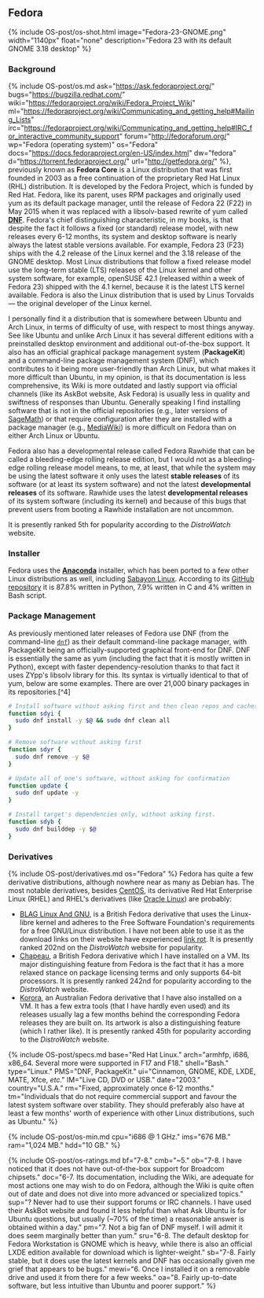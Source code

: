 ## Fedora
{% include OS-post/os-shot.html image="Fedora-23-GNOME.png" width="1140px" float="none" description="Fedora 23 with its default GNOME 3.18 desktop" %}

### Background
{% include OS-post/os.md ask="https://ask.fedoraproject.org/" bugs="https://bugzilla.redhat.com/" wiki="https://fedoraproject.org/wiki/Fedora_Project_Wiki" ml="https://fedoraproject.org/wiki/Communicating_and_getting_help#Mailing_Lists" irc="https://fedoraproject.org/wiki/Communicating_and_getting_help#IRC_for_interactive_community_support" forum="http://fedoraforum.org/" wp="Fedora (operating system)" os="Fedora" docs="https://docs.fedoraproject.org/en-US/index.html" dw="fedora" d="https://torrent.fedoraproject.org/" url="http://getfedora.org/" %}, previously known as **Fedora Core** is a Linux distribution that was first founded in 2003 as a free continuation of the proprietary Red Hat Linux (RHL) distribution. It is developed by the Fedora Project, which is funded by Red Hat. Fedora, like its parent, uses RPM packages and originally used yum as its default package manager, until the release of Fedora 22 (F22) in May 2015 when it was replaced with a libsolv-based rewrite of yum called [**DNF**](http://dnf.baseurl.org/). Fedora's chief distinguishing characteristic, in my books, is that despite the fact it follows a fixed (or standard) release model, with new releases every 6-12 months, its system and desktop software is nearly always the latest stable versions available. For example, Fedora 23 (F23) ships with the 4.2 release of the Linux kernel and the 3.18 release of the GNOME desktop. Most Linux distributions that follow a fixed release model use the long-term stable (LTS) releases of the Linux kernel and other system software, for example, openSUSE 42.1 (released within a week of Fedora 23) shipped with the 4.1 kernel, because it is the latest LTS kernel available. Fedora is also the Linux distribution that is used by Linus Torvalds &mdash; the original developer of the Linux kernel.

I personally find it a distribution that is somewhere between Ubuntu and Arch Linux, in terms of difficulty of use, with respect to most things anyway. See like Ubuntu and unlike Arch Linux it has several different editions with a preinstalled desktop environment and additional out-of-the-box support. It also has an official graphical package management system (**PackageKit**) and a command-line package management system (DNF), which contributes to it being more user-friendly than Arch Linux, but what makes it more difficult than Ubuntu, in my opinion, is that its documentation is less comprehensive, its Wiki is more outdated and lastly support via official channels (like its AskBot website, Ask Fedora) is usually less in quality and swiftness of responses than Ubuntu. Generally speaking I find installing software that is not in the official repositories (e.g., later versions of [SageMath](http://www.sagemath.org/)) or that require configuration after they are installed with a package manager (e.g., [MediaWiki](https://www.mediawiki.org/wiki/MediaWiki)) is more difficult on Fedora than on either Arch Linux or Ubuntu.

Fedora also has a developmental release called Fedora Rawhide that can be called a bleeding-edge rolling release edition, but I would not as a bleeding-edge rolling release model means, to me, at least, that while the system may be using the latest software it only uses the latest **stable releases** of its software (or at least its system software) and not the latest **developmental releases** of its software. Rawhide uses the latest **developmental releases** of its system software (including its kernel) and because of this bugs that prevent users from booting a Rawhide installation are not uncommon.

It is presently ranked 5th for popularity according to the *DistroWatch* website.

### Installer
Fedora uses the [**Anaconda**](https://fedoraproject.org/wiki/Anaconda) installer, which has been ported to a few other Linux distributions as well, including [Sabayon Linux](#sabayon-linux). According to its [GitHub repository](https://github.com/rhinstaller/anaconda) it is 87.8% written in Python, 7.9% written in C and 4% written in Bash script.

### Package Management
As previously mentioned later releases of Fedora use DNF (from the command-line [`dnf`](/man/dnf.8.html)) as their default command-line package manager, with PackageKit being an officially-supported graphical front-end for DNF. DNF is essentially the same as yum (including the fact that it is mostly written in Python), except with faster dependency-resolution thanks to that fact it uses ZYpp's libsolv library for this. Its syntax is virtually identical to that of yum, below are some examples. There are over 21,000 binary packages in its repositories.[^4]

```bash
# Install software without asking first and then clean repos and caches
function sdyi {
  sudo dnf install -y $@ && sudo dnf clean all
}

# Remove software without asking first
function sdyr {
  sudo dnf remove -y $@
}

# Update all of one's software, without asking for confirmation
function update {
  sudo dnf update -y
}

# Install target's dependencies only, without asking first.
function sdyb {
  sudo dnf builddep -y $@
}
```

### Derivatives
{% include OS-post/derivatives.md os="Fedora" %}
Fedora has quite a few derivative distributions, although nowhere near as many as Debian has. The most notable derivatives, besides [CentOS](#centos), its derivative Red Hat Enterprise Linux (RHEL) and RHEL's derivatives (like [Oracle Linux](http://distrowatch.com/table.php?distribution=oracle)) are probably:
* [BLAG Linux And GNU](http://distrowatch.com/table.php?distribution=blag), is a British Fedora derivative that uses the Linux-libre kernel and adheres to the Free Software Foundation's requirements for a free GNU/Linux distribution. I have not been able to use it as the download links on their website have experienced [link rot](https://en.wikipedia.org/wiki/Link_rot). It is presently ranked 202nd on the *DistroWatch* website for popularity.
* [Chapeau](http://distrowatch.com/table.php?distribution=chapeau), a British Fedora derivative which I have installed on a VM. Its major distinguishing feature from Fedora is the fact that it has a more relaxed stance on package licensing terms and only supports 64-bit processors. It is presently ranked 242nd for popularity according to the *DistroWatch* website.
* [Korora](http://distrowatch.com/table.php?distribution=korora), an Australian Fedora derivative that I have also installed on a VM. It has a few extra tools (that I have hardly even used) and its releases usually lag a few months behind the corresponding Fedora releases they are built on. Its artwork is also a distinguishing feature (which I rather like). It is presently ranked 45th for popularity according to the *DistroWatch* website.

{% include OS-post/specs.md base="Red Hat Linux." arch="armhfp, i686, x86_64. Several more were supported in F17 and F18." shell="Bash." type="Linux." PMS="DNF, PackageKit." ui="Cinnamon, GNOME, KDE, LXDE, MATE, Xfce, <i>etc</i>." IM="Live CD, DVD or USB." date="2003." country="U.S.A." rm="Fixed, approximately once 6-12 months." tm="Individuals that do not require commercial support and favour the latest system software over stability. They should preferably also have at least a few months' worth of experience with other Linux distributions, such as Ubuntu." %}

{% include OS-post/os-min.md cpu="i686 @ 1 GHz." ims="676 MB." ram="1,024 MB." hdd="10 GB." %}

{% include OS-post/os-ratings.md bf="7-8." cmb="~5." ob="7-8. I have noticed that it does not have out-of-the-box support for Broadcom chipsets." doc="6-7. Its documentation, including the Wiki, are adequate for most actions one may wish to do on Fedora, although the Wiki is quite often out of date and does not dive into more advanced or specialized topics." sup="? Never had to use their support forums or IRC channels. I have used their AskBot website and found it less helpful than what Ask Ubuntu is for Ubuntu questions, but usually (~70% of the time) a reasonable answer is obtained within a day." pm="7. Not a big fan of DNF myself. I will admit it does seem marginally better than yum." sru="6-8. The default desktop for Fedora Workstation is GNOME which is heavy, while there is also an official LXDE edition available for download which is lighter-weight." sb="7-8. Fairly stable, but it does use the latest kernels and DNF has occasionally given me grief that appears to be bugs." mewi="6. Once I installed it on a removable drive and used it from there for a few weeks." oa="8. Fairly up-to-date software, but less intuitive than Ubuntu and poorer support." %}
